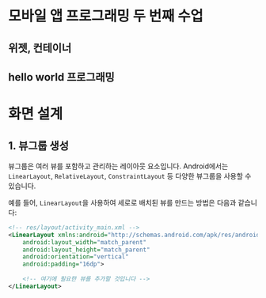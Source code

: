 # 모바일 앱 프로그래밍 두 번째 수업
## 위젯, 컨테이너
## hello world 프로그래밍
# 화면 설계

## 1. 뷰그룹 생성

뷰그룹은 여러 뷰를 포함하고 관리하는 레이아웃 요소입니다. Android에서는 `LinearLayout`, `RelativeLayout`, `ConstraintLayout` 등 다양한 뷰그룹을 사용할 수 있습니다.

예를 들어, `LinearLayout`을 사용하여 세로로 배치된 뷰를 만드는 방법은 다음과 같습니다:

```xml
<!-- res/layout/activity_main.xml -->
<LinearLayout xmlns:android="http://schemas.android.com/apk/res/android"
    android:layout_width="match_parent"
    android:layout_height="match_parent"
    android:orientation="vertical"
    android:padding="16dp">
    
    <!-- 여기에 필요한 뷰를 추가할 것입니다 -->
</LinearLayout>
